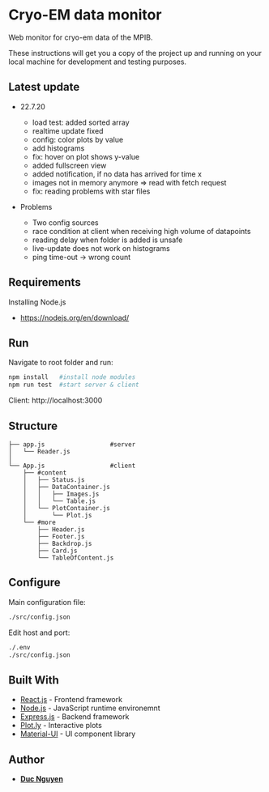 # Cryo-EM data monitor 

Web monitor for cryo-em data of the MPIB.


These instructions will get you a copy of the project up and running on your local machine for development and testing purposes. 

## Latest update
- 22.7.20
  - load test: added sorted array
  - realtime update fixed
  - config: color plots by value
  - add histograms
  - fix: hover on plot shows y-value
  - added fullscreen view
  - added notification, if no data has arrived for time x
  - images not in memory anymore => read with fetch request
  - fix: reading problems with star files

- Problems 
  - Two config sources
  - race condition at client when receiving high volume of datapoints
  - reading delay when folder is added is unsafe
  - live-update does not work on histograms
  - ping time-out -> wrong count


## Requirements

Installing Node.js
- https://nodejs.org/en/download/


## Run

Navigate to root folder and run:

```bash
npm install   #install node modules
npm run test  #start server & client
```
Client: http://localhost:3000

## Structure
    ├── app.js                  #server
    │   └── Reader.js         
    │                      
    └── App.js                  #client
        ├── #content
        │   ├── Status.js        
        │   ├── DataContainer.js 
        │   │   ├── Images.js
        │   │   └── Table.js
        │   └── PlotContainer.js     
        │       └── Plot.js           
        └── #more 
            ├── Header.js 
            ├── Footer.js   
            ├── Backdrop.js 
            ├── Card.js   
            └── TableOfContent.js

## Configure

Main configuration file:
```bash
./src/config.json
```
Edit host and port:
```bash
./.env
./src/config.json
```

## Built With

* [React.js](https://reactjs.org/) - Frontend framework
* [Node.js](https://nodejs.org/en/) - JavaScript runtime environemnt
* [Express.js](https://expressjs.com/) - Backend framework
* [Plot.ly](https://plotly.com/javascript/) - Interactive plots
* [Material-UI](https://material-ui.com/) - UI component library 



## Author

* **[Duc Nguyen](https://github.com/duc-ng)**



